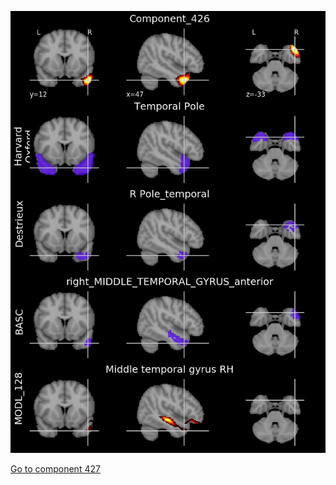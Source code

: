 


![426](preliminary/426.jpg "Component 426")

[Go to component 427](https://parietal-inria.github.io/MODL_atlas/512/427 "Component 427")